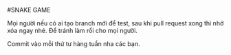 #SNAKE GAME

Mọi người nếu có ai tạo branch mới để test, sau khi pull request xong thì nhớ xóa ngay nhé. Để tránh làm rối cho mọi người.

Commit vào mỗi thứ tư hàng tuần nha các bạn. 
